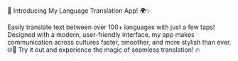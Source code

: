 🚀 Introducing My Language Translation App! 🌍✨

Easily translate text between over 100+ languages with just a few taps!
Designed with a modern, user-friendly interface, my app makes communication across cultures faster, smoother, and more stylish than ever. 🌐💬
Try it out and experience the magic of seamless translation! 🔥
